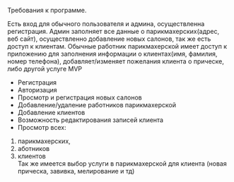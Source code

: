 Требования к программе. 

Есть вход для обычного пользователя и админа, осуществленна регистрация.
Админ заполняет все данные о парикмахерских(адрес, веб сайт), осуществленно добавление новых салонов, так же есть доступ к клиентам.
Обычные работник парикмахерской имеет доступ к приложению для заполнения информации о клиентах(имя, фамилия, номер телефона), добавляет/изменяет пожелания клиента о прическе, либо другой услуге
MVP
- Регистрация
- Авторизация
- Просмотр и регистрация новых салонов
- Добавление/удаление работников парикмахерской
- Добавление клиентов
- Возможность редактирования записей клиента
- Просмотр всех:
1) парикмахерских,
2) аботников
3) клиентов  
Так же имеется выбор услуги в парикмахерской для клиента (новая прическа, завивка, мелирование и тд)
